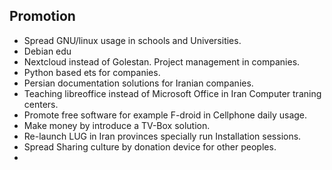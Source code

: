 ## Promotion
* Spread GNU/linux usage in schools and Universities.
* Debian edu
* Nextcloud instead of Golestan. Project management in companies.
* Python based ets for companies.
* Persian documentation solutions for Iranian companies.
* Teaching libreoffice instead of Microsoft Office in Iran Computer traning centers.
* Promote free software for example F-droid in Cellphone daily usage.
* Make money by introduce a TV-Box solution.
* Re-launch LUG in Iran provinces specially run Installation sessions.
* Spread Sharing culture by donation device for other peoples.
* 


## 


